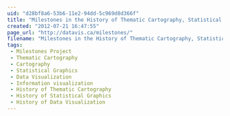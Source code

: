 ```yaml
---
uid: "d28bf8a6-53b6-11e2-94dd-5c969d8d366f"
title: "Milestones in the History of Thematic Cartography, Statistical Graphics, and Data Visualization"
created: "2012-07-21 16:47:55"
page_url: "http://datavis.ca/milestones/"
filename: "Milestones in the History of Thematic Cartography, Statistical Graphics, and Data Visualization.html"
tags: 
 - Milestones Project
 - Thematic Cartography
 - Cartography
 - Statistical Graphics
 - Data Visualization
 - Information visualization
 - History of Thematic Cartography
 - History of Statistical Graphics
 - History of Data Visualization
---
```

